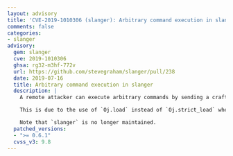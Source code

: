 ```yaml
---
layout: advisory
title: 'CVE-2019-1010306 (slanger): Arbitrary command execution in slanger'
comments: false
categories:
- slanger
advisory:
  gem: slanger
  cve: 2019-1010306
  ghsa: rg32-m3hf-772v
  url: https://github.com/stevegraham/slanger/pull/238
  date: 2019-07-16
  title: Arbitrary command execution in slanger
  description: |
    A remote attacker can execute arbitrary commands by sending a crafted request to the server.

    This is due to the use of `Oj.load` instead of `Oj.strict_load` when processing messages.

    Note that `slanger` is no longer maintained.
  patched_versions:
  - ">= 0.6.1"
  cvss_v3: 9.8
---
```

